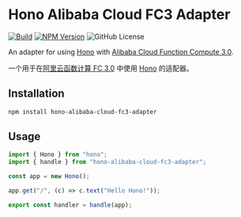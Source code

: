 # Hono Alibaba Cloud FC3 Adapter

[![Build](https://github.com/rwv/hono-alibaba-cloud-fc3-adapter/actions/workflows/build.yml/badge.svg)](https://github.com/rwv/hono-alibaba-cloud-fc3-adapter/actions/workflows/build.yml)
[![NPM Version](https://img.shields.io/npm/v/hono-alibaba-cloud-fc3-adapter)](https://www.npmjs.com/package/hono-alibaba-cloud-fc3-adapter)
![GitHub License](https://img.shields.io/github/license/rwv/hono-alibaba-cloud-fc3-adapter)

An adapter for using [Hono](https://hono.dev) with [Alibaba Cloud Function Compute 3.0](https://www.alibabacloud.com/help/en/functioncompute/fc-3-0).

一个用于在[阿里云函数计算 FC 3.0](https://help.aliyun.com/zh/functioncompute/fc-3-0/) 中使用 [Hono](https://hono.dev) 的适配器。

## Installation

```bash
npm install hono-alibaba-cloud-fc3-adapter
```

## Usage

```typescript
import { Hono } from "hono";
import { handle } from "hono-alibaba-cloud-fc3-adapter";

const app = new Hono();

app.get("/", (c) => c.text("Hello Hono!"));

export const handler = handle(app);
```
